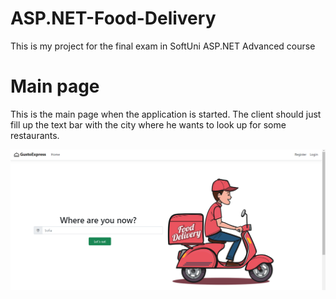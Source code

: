 # ASP.NET-Food-Delivery

<p>This is my project for the final exam in SoftUni ASP.NET Advanced course</p>
</hr>
<h1>Main page</h1>
</hr>
<p>This is the main page when the application is started. The client should just fill up the text bar with the city where he wants to look up for some restaurants.</p>
<img src="README Images/Screenshot 2023-10-27 165708.png" />